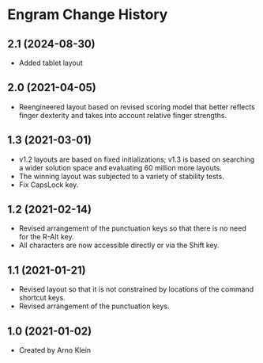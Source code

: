 Engram Change History
====================

2.1 (2024-08-30)
----------------
* Added tablet layout

2.0 (2021-04-05)
----------------
* Reengineered layout based on revised scoring model that better reflects finger dexterity and takes into account relative finger strengths.

1.3 (2021-03-01)
----------------
* v1.2 layouts are based on fixed initializations; v1.3 is based on searching a wider solution space and evaluating 60 million more layouts.
* The winning layout was subjected to a variety of stability tests.
* Fix CapsLock key.

1.2 (2021-02-14)
----------------
* Revised arrangement of the punctuation keys so that there is no need for the R-Alt key.
* All characters are now accessible directly or via the Shift key. 

1.1 (2021-01-21)
----------------
* Revised layout so that it is not constrained by locations of the command shortcut keys.
* Revised arrangement of the punctuation keys.

1.0 (2021-01-02)
----------------
* Created by Arno Klein

